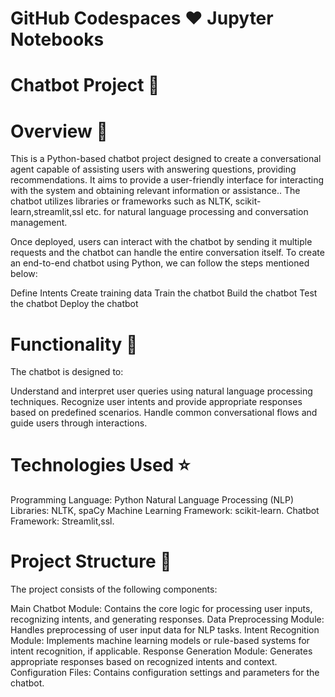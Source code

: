 # GitHub Codespaces ♥️ Jupyter Notebooks
# Chatbot Project 🖤
# Overview 👀
This is a Python-based chatbot project designed to create a conversational agent capable of assisting users with answering questions, providing recommendations. It aims to provide a user-friendly interface for interacting with the system and obtaining relevant information or assistance.. The chatbot utilizes  libraries or frameworks such as NLTK, scikit-learn,streamlit,ssl etc. for natural language processing and conversation management.

Once deployed, users can interact with the chatbot by sending it multiple requests and the chatbot can handle the entire conversation itself. To create an end-to-end chatbot using Python, we can follow the steps mentioned below:

Define Intents
Create training data
Train the chatbot
Build the chatbot
Test the chatbot
Deploy the chatbot

# Functionality 🚀
The chatbot is designed to:

Understand and interpret user queries using natural language processing techniques.
Recognize user intents and provide appropriate responses based on predefined scenarios.
Handle common conversational flows and guide users through interactions.

# Technologies Used ⭐
Programming Language: Python
Natural Language Processing (NLP) Libraries: NLTK, spaCy
Machine Learning Framework: scikit-learn.
Chatbot Framework: Streamlit,ssl.

# Project Structure 🦁
The project consists of the following components:

Main Chatbot Module: Contains the core logic for processing user inputs, recognizing intents, and generating responses.
Data Preprocessing Module: Handles preprocessing of user input data for NLP tasks.
Intent Recognition Module: Implements machine learning models or rule-based systems for intent recognition, if applicable.
Response Generation Module: Generates appropriate responses based on recognized intents and context.
Configuration Files: Contains configuration settings and parameters for the chatbot.
